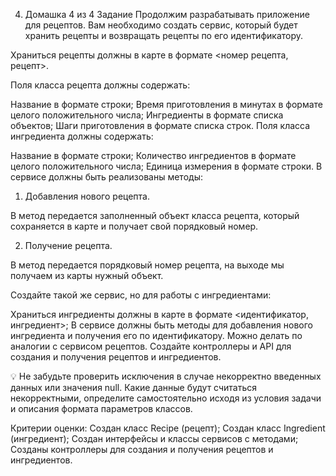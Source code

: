 4. Домашка
   4 из 4
   Задание
   Продолжим разрабатывать приложение для рецептов. Вам необходимо создать сервис, который будет хранить рецепты и возвращать рецепты по его идентификатору.

Храниться рецепты должны в карте в формате <номер рецепта, рецепт>.

Поля класса рецепта должны содержать:

Название в формате строки;
Время приготовления в минутах в формате целого положительного числа;
Ингредиенты в формате списка объектов;
Шаги приготовления в формате списка строк.
Поля класса ингредиента должны содержать:

Название в формате строки;
Количество ингредиентов в формате целого положительного числа;
Единица измерения в формате строки.
В сервисе должны быть реализованы методы:

1. Добавления нового рецепта.

В метод передается заполненный объект класса рецепта, который сохраняется в карте и получает свой порядковый номер.

2. Получение рецепта.

В метод передается порядковый номер рецепта, на выходе мы получаем из карты нужный объект.

Создайте такой же сервис, но для работы с ингредиентами:

Храниться ингредиенты должны в карте в формате <идентификатор, ингредиент>;
В сервисе должны быть методы для добавления нового ингредиента и получения его по идентификатору. Можно делать по аналогии с сервисом рецептов.
Создайте контроллеры и API для создания и получения рецептов и ингредиентов.

💡 Не забудьте проверить исключения в случае некорректно введенных данных или значения null. Какие данные будут считаться некорректными, определите самостоятельно исходя из условия задачи и описания формата параметров классов.

Критерии оценки:
    Создан класс Recipe (рецепт);
    Создан класс Ingredient (ингредиент);
    Создан интерфейсы и классы сервисов с методами;
    Созданы контроллеры для создания и получения рецептов и ингредиентов.

